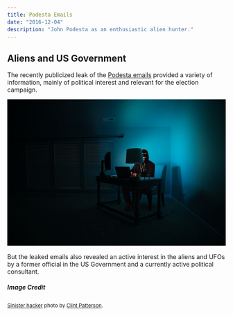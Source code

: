 ```yaml
---
title: Podesta Emails
date: "2016-12-04"
description: "John Podesta as an enthusiastic alien hunter."
---
```


## Aliens and US Government

The recently publicized leak of the [Podesta emails](https://en.wikipedia.org/wiki/Podesta_emails) provided a variety
of information, mainly of political interest and relevant for the election campaign.

![sinister hacker behind a desk](./hacker.jpg)

But the leaked emails also revealed an active interest in the aliens and UFOs by a former official in the
US Government and a currently active political consultant.

##### Image Credit

<small>[Sinister hacker](https://unsplash.com/photos/dYEuFB8KQJk) photo by [Clint Patterson](https://unsplash.com/@cbpsc1).</small>
